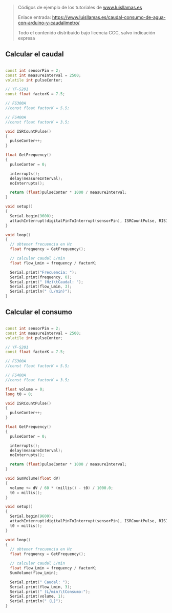> Códigos de ejemplo de los tutoriales de www.luisllamas.es
>
> Enlace entrada: https://www.luisllamas.es/caudal-consumo-de-agua-con-arduino-y-caudalimetro/
>
> Todo el contenido distribuido bajo licencia CCC, salvo indicación expresa


## Calcular el caudal
```cpp
const int sensorPin = 2;
const int measureInterval = 2500;
volatile int pulseConter;

// YF-S201
const float factorK = 7.5;

// FS300A
//const float factorK = 5.5;

// FS400A
//const float factorK = 3.5;

void ISRCountPulse()
{
  pulseConter++;
}

float GetFrequency()
{
  pulseConter = 0;

  interrupts();
  delay(measureInterval);
  noInterrupts();

  return (float)pulseConter * 1000 / measureInterval;
}

void setup()
{
  Serial.begin(9600);
  attachInterrupt(digitalPinToInterrupt(sensorPin), ISRCountPulse, RISING);
}

void loop()
{
  // obtener frecuencia en Hz
  float frequency = GetFrequency();

  // calcular caudal L/min
  float flow_Lmin = frequency / factorK;

  Serial.print("Frecuencia: ");
  Serial.print(frequency, 0);
  Serial.print(" (Hz)\tCaudal: ");
  Serial.print(flow_Lmin, 3);
  Serial.println(" (L/min)");
}
```



## Calcular el consumo
```cpp
const int sensorPin = 2;
const int measureInterval = 2500;
volatile int pulseConter;

// YF-S201
const float factorK = 7.5;

// FS300A
//const float factorK = 5.5;

// FS400A
//const float factorK = 3.5;

float volume = 0;
long t0 = 0;

void ISRCountPulse()
{
  pulseConter++;
}

float GetFrequency()
{
  pulseConter = 0;

  interrupts();
  delay(measureInterval);
  noInterrupts();

  return (float)pulseConter * 1000 / measureInterval;
}

void SumVolume(float dV)
{
  volume += dV / 60 * (millis() - t0) / 1000.0;
  t0 = millis();
}

void setup()
{
  Serial.begin(9600);
  attachInterrupt(digitalPinToInterrupt(sensorPin), ISRCountPulse, RISING);
  t0 = millis();
}

void loop()
{
  // obtener frecuencia en Hz
  float frequency = GetFrequency();

  // calcular caudal L/min
  float flow_Lmin = frequency / factorK;
  SumVolume(flow_Lmin);

  Serial.print(" Caudal: ");
  Serial.print(flow_Lmin, 3);
  Serial.print(" (L/min)\tConsumo:");
  Serial.print(volume, 1);
  Serial.println(" (L)");
}
```


